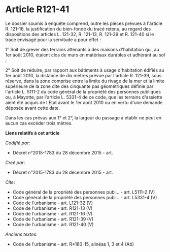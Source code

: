 # Article R121-41

Le dossier soumis à enquête comprend, outre les pièces prévues à l'article R. 121-16, la justification du bien-fondé du tracé
retenu, au regard des dispositions des articles L. 121-32, R. 121-13, R. 121-39 et R. 121-40 si le tracé envisagé pour la
servitude a pour effet : 

1° Soit de grever des terrains attenants à des maisons d'habitation qui, au 1er août 2010, étaient clos de murs en matériaux
durables et adhérant au sol ; 

2° Soit de réduire, par rapport aux bâtiments à usage d'habitation édifiés au 1er août 2010, la distance de dix mètres prévue
par l'article R. 121-39, sous réserve, dans la zone comprise entre la limite du rivage de la mer et la limite supérieure de
la zone dite des cinquante pas géométriques définie par l'article L. 5111-2 du code général de la propriété des personnes
publiques ou, à Mayotte, par l'article L. 5331-4 de ce code, que les terrains d'assiette aient été acquis de l'Etat avant le
1er août 2010 ou en vertu d'une demande déposée avant cette date. 

Dans les cas prévus aux 1° et 2°, la largeur du passage à établir ne peut en aucun cas excéder trois mètres.

**Liens relatifs à cet article**

_Codifié par_:

  - Décret n°2015-1783 du 28 décembre 2015 - art.

_Créé par_:

  - Décret n°2015-1783 du 28 décembre 2015 - art.

_Cite_:

  - Code général de la propriété des personnes publ... - art. L5111-2 (V)
  - Code général de la propriété des personnes publ... - art. L5331-4 (V)
  - Code de l'urbanisme - art. L121-32 (V)
  - Code de l'urbanisme - art. R121-13 (V)
  - Code de l'urbanisme - art. R121-16 (V)
  - Code de l'urbanisme - art. R121-39 (V)
  - Code de l'urbanisme - art. R121-40 (V)

_Anciens textes_:

  - Code de l'urbanisme - art. R*160-15, alinéas 1, 3 et 4 (Ab)
